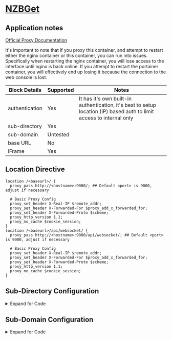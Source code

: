 <!-- This should be the app name and the URL to the app site -->
<!-- If major revisions exist of an app that change the RP support follow the app name with V# -->
# [NZBGet](https://portainer.io)

## Application notes
<!-- This should point to any provided documentation by the app developer, if none, remove line below -->
[Official Proxy Documentation](https://portainer.readthedocs.io/en/stable/faq.html#how-can-i-configure-my-reverse-proxy-to-serve-portainer)

<!-- This should be used to highlight/outline any special notes, or important points about the configs -->
It's important to note that if you proxy this container, and attempt to restart either the nginx container or this container, you can run into issues. Specifically when restarting the nginx container, you will lose access to the interface until nginx is back online. If you attempt to restart the portainer container, you will effectively end up losing it because the connection to the web console is lost.
<!-- This will be used to outline all the pertinent block details -->
Block Details | Supported | Notes
------ | ------ | ------
authentication | Yes | It has it's own built-in authentication, it's best to setup location (IP) based auth to limit access to internal only
sub-directory | Yes |
sub-domain | Untested |
base URL | No |
iFrame | Yes |

<!-- This will be used to sample out the Location block for sub-directory config -->
## Location Directive
```nginx
location /<baseurl>/ {
  proxy_pass http://<hostname>:9000/; ## Default <port> is 9000, adjust if necessary

  # Basic Proxy Config
  proxy_set_header X-Real-IP $remote_addr;
  proxy_set_header X-Forwarded-For $proxy_add_x_forwarded_for;
  proxy_set_header X-Forwarded-Proto $scheme;
  proxy_http_version 1.1;
  proxy_no_cache $cookie_session;
}
location /<baseurl>/api/websocket/ {
  proxy_pass http://<hostname>:9000/api/websocket/; ## Default <port> is 9000, adjust if necessary

  # Basic Proxy Config
  proxy_set_header X-Real-IP $remote_addr;
  proxy_set_header X-Forwarded-For $proxy_add_x_forwarded_for;
  proxy_set_header X-Forwarded-Proto $scheme;
  proxy_http_version 1.1;
  proxy_no_cache $cookie_session;
}
```
<!-- This is to be used to show code for a sub-directory config -->
## Sub-Directory Configuration

<details>

<summary> Expand for Code </summary>

### portainer.conf
```nginx
## Main server block to redirect traffic from HTTP to HTTPS
server {
  listen 80;
  server_name <fqdn>;
  return 301 https://$host$request_uri;
}

## Main server block for HTTPS
server {
  listen 443 ssl;
  server_name <fqdn>;

  root /config/www;
  index index.html index.htm index.php;
  include /config/nginx/ssl.conf ## Using a single include for all SSL related items

  location /<baseurl>/ {
    proxy_pass http://<hostname>:9000/; ## Default <port> is 9000, adjust if necessary
    include /config/nginx/proxy.conf; ## Using a single include file for commonly used settings
  }
  location /<baseurl>/api/websocket/ {
    proxy_pass http://<hostname>:9000/api/websocket/; ## Default <port> is 9000, adjust if necessary
    include /config/nginx/proxy.conf; ## Using a single include file for commonly used settings
  }
```
### proxy.conf
```nginx
client_max_body_size 10m;
client_body_buffer_size 128k;

#Timeout if the real server is dead
proxy_next_upstream error timeout invalid_header http_500 http_502 http_503;

# Advanced Proxy Config
send_timeout 5m;
proxy_read_timeout 240;
proxy_send_timeout 240;
proxy_connect_timeout 240;

# Basic Proxy Config
proxy_set_header Host $host:$server_port;
proxy_set_header X-Real-IP $remote_addr;
proxy_set_header X-Forwarded-For $proxy_add_x_forwarded_for;
proxy_set_header X-Forwarded-Proto $scheme;
proxy_redirect  http://  $scheme://;
proxy_http_version 1.1;
proxy_set_header Connection "";
proxy_cache_bypass $cookie_session;
proxy_no_cache $cookie_session;
proxy_buffers 32 4k;
```
### ssl.conf
```nginx
## Certificates from LE container placement
ssl_certificate /config/keys/letsencrypt/fullchain.pem;
ssl_certificate_key /config/keys/letsencrypt/privkey.pem;

## Strong Security recommended settings per cipherli.st
ssl_dhparam /config/nginx/dhparams.pem;
ssl_ciphers ECDHE-RSA-AES256-GCM-SHA512:DHE-RSA-AES256-GCM-SHA512:ECDHE-RSA-AES256-GCM-SHA384:DHE-RSA-AES256-GCM-SHA384:ECDHE-RSA-AES256-SHA384;
ssl_ecdh_curve secp384r1; # Requires nginx >= 1.1.0
ssl_session_timeout  10m;

## Settings to add strong security profile (A+ on securityheaders.io/ssllabs.com)
add_header Strict-Transport-Security "max-age=63072000; includeSubDomains; preload";
add_header X-Content-Type-Options nosniff;
add_header X-XSS-Protection "1; mode=block";
add_header X-Robots-Tag none;
add_header Content-Security-Policy "frame-ancestors https://*.<fqdn> https://<fqdn>"; ## Use *.domain.com, not *.sub.domain.com
add_header X-Frame-Options "ALLOW-FROM https://*.<fqdn>" always; ## Use *.domain.com, not *.sub.domain.com
add_header Referrer-Policy "strict-origin";
proxy_cookie_path / "/; HTTPOnly; Secure";
more_set_headers "Server: Classified";
more_clear_headers 'X-Powered-By';
```

</details>

<!-- This is to be used to show code for a sub-domain config -->
## Sub-Domain Configuration

<details>

<summary> Expand for Code </summary>

```nginx
N/A
```

</details>
